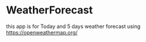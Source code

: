 # WeatherForecast
this app is for Today and 5 days weather forecast using https://openweathermap.org/
